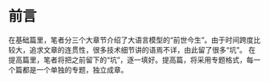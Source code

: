 # 前言

在基础篇里，笔者分三个大章节介绍了大语言模型的“前世今生”。由于时间跨度比较大，追求文章的连贯性，很多技术细节讲的语焉不详，由此留了很多“坑”。
在提高篇里，笔者将把之前留下的“坑”，逐一填好。提高篇，将采用专题格式，每一个篇都是一个单独的专题，独立成章。



